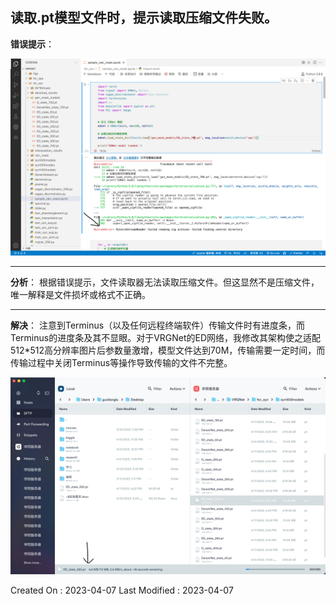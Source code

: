 ## 读取.pt模型文件时，提示读取压缩文件失败。



**错误提示**：

![](img/模型文件读取失败.png)

---

**分析**：
根据错误提示，文件读取器无法读取压缩文件。但这显然不是压缩文件，唯一解释是文件损坏或格式不正确。

---

**解决**：
注意到Terminus（以及任何远程终端软件）传输文件时有进度条，而Terminus的进度条及其不显眼。对于VRGNet的ED网络，我修改其架构使之适配512*512高分辨率图片后参数量激增，模型文件达到70M，传输需要一定时间，而传输过程中关闭Terminus等操作导致传输的文件不完整。

![](img/Terminus传输文件进度条.png)

Created On : 2023-04-07
Last Modified : 2023-04-07